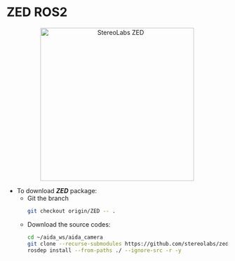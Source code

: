 # ZED ROS2
<p align="center">
  <img src="https://cdn.sanity.io/images/s18ewfw4/production/e6844357d5600805f041ff2ec9ad1745422fba82-4000x4000.png" width="350" title="StereoLabs ZED">
</p>

* To download ***ZED*** package: 
  * Git the branch
    ```sh
    git checkout origin/ZED -- .
    ```
  * Download the source codes:
    ```zsh
    cd ~/aida_ws/aida_camera
    git clone --recurse-submodules https://github.com/stereolabs/zed-ros2-wrapper.git
    rosdep install --from-paths ./ --ignore-src -r -y
    ```
